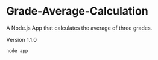 # Grade-Average-Calculation

A Node.js App that calculates the average of three grades.

Version
1.1.0

```bash
node app
```
